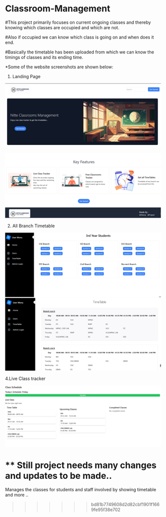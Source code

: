 # Classroom-Management

#This project primarily focuses on current ongoing classes and thereby knowing which classes are occupied and which are not. 

#Also if occupied we can know which class is going on and when does it end. 

#Basically the timetable has been uploaded from which we can know the timings of classes and its ending time.

*Some of the website screenshots are shown below:

1. Landing Page

![1708100724958](image/README/1708100724958.png)

![1708100747120](image/README/1708100747120.png)

2. All Branch Timetable

![1708100760720](image/README/1708100760720.png "All Branch TimeTable")![1708100861207](image/README/1708100861207.png)

4.Live Class tracker 

![1708100892841](image/README/1708100892841.png)

** Still project needs many changes and updates to be made..
=======
Manages the classes for students and staff involved by showing timetable and more ..
>>>>>>> bd81b7749608d2d82cbf1901f1669fe95f38e702
